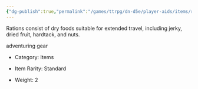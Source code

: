 ```yaml
---
{"dg-publish":true,"permalink":"/games/ttrpg/dn-d5e/player-aids/items/rations-1-day/","tags":["ttrpg/dnd/5e","social","utility","consumable"],"noteIcon":""}
---
```



Rations consist of dry foods suitable for extended travel, including jerky, dried fruit, hardtack, and nuts.

adventuring gear

- Category: Items

- Item Rarity: Standard

- Weight: 2
